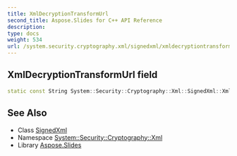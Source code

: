 ```yaml
---
title: XmlDecryptionTransformUrl
second_title: Aspose.Slides for C++ API Reference
description: 
type: docs
weight: 534
url: /system.security.cryptography.xml/signedxml/xmldecryptiontransformurl/
---
```

## XmlDecryptionTransformUrl field




```cpp
static const String System::Security::Cryptography::Xml::SignedXml::XmlDecryptionTransformUrl
```

## See Also

* Class [SignedXml](../)
* Namespace [System::Security::Cryptography::Xml](../../)
* Library [Aspose.Slides](../../../)